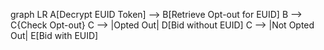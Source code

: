 graph LR
A[Decrypt EUID Token] --> B[Retrieve Opt-out for EUID]
    B --> C{Check Opt-out}
    C --> |Opted Out| D[Bid without EUID]
    C --> |Not Opted Out| E[Bid with EUID]

<!-- Edit in Mermaid Live Editor: https://mermaid-js.github.io/mermaid-live-editor/edit#pako:eNpN0M0KwjAMAOBXCTm7F9hBcD8HQRSmntYdyhpd0bWjpopse3frdGJPofkSkvRYW0UY49nJroFNIcyqzKh2z44hP64zONgLmQqiaAlJWRA7TXeCXceR9Qwn6yZWCQPhJZNL-7Sh-jKj8ZNLp9wQPknBzvMAWZloBQ_NzbvVX5sv3VqGP57_-GxxgS25VmoVNujftQK5oZYExiEMw9GNBQozBuk7JZlypdk6jE_yeqMFSs92_zQ1xuw8zSjTMtyj_arxBYlqX24 -->
